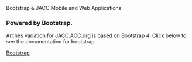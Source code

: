 <div class='jacc_boot_nav'><div class="br_1 br_round br_solid br_white-7 p_5 relative shadow_3 m-x_3">
	<div class="absolute t_0 r_0 l_0 b_0 opacity_7 z_0 br_round bg_center bg_cover" style="background-image:url('../img/triangletexture/bluetriangles.PNG')"></div>
		<div class="c_black font_11:lg font_6 font_8:md font_ui lh_1 m-y_4">Bootstrap &amp; JACC
			<span class="block font_1 m-y_2 font_bold opacity_7">Mobile and Web Applications</span>
		</div>
        <div class="flex">
            <div class="flex_auto p-x_3 w_50">
                <h3 class="c_black font_5:lg font_3 font_4:md">Powered by Bootstrap.</h3>
                <p class="font_1 font_1:md font_3:lg">
                   Arches variation for JACC.ACC.org is based on Bootstrap 4. Click below to see the documentation for
						bootstrap.
                </p>
                <div>
                    <a
                        class="br_radius bg_primary btn btn-primary c_white  gradient_teal h:gradient_teal-reverse"
                        href="https://getbootstrap.com/docs/4.0/getting-started/introduction/"
                        role="button"
                        >Bootstrap</a
                    >
                </div>
            </div>
        </div>	
</div>
</div>
<style>

</style>
